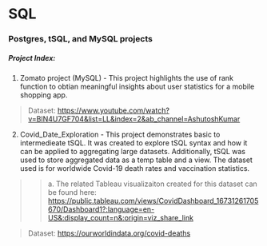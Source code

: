 # SQL
### Postgres, tSQL, and MySQL projects

##### Project Index:

1. Zomato project (MySQL) - This project highlights the use of rank function to obtian meaningful insights about user statistics for a mobile shopping app.

>Dataset: https://www.youtube.com/watch?v=BlN4U7GF704&list=LL&index=2&ab_channel=AshutoshKumar 

2. Covid_Date_Exploration - This project demonstrates basic to intermedieate tSQL. It was created to explore tSQL syntax and how it can be applied to aggregating large datasets. Additionally, tSQL was used to store aggregated data as a temp table and a view. The dataset used is for worldwide Covid-19 death rates and vaccination statistics.
>>a. The related Tableau visualizaiton created for this dataset can be found here: https://public.tableau.com/views/CovidDashboard_16731261705670/Dashboard1?:language=en-US&:display_count=n&:origin=viz_share_link 

> Dataset: https://ourworldindata.org/covid-deaths
